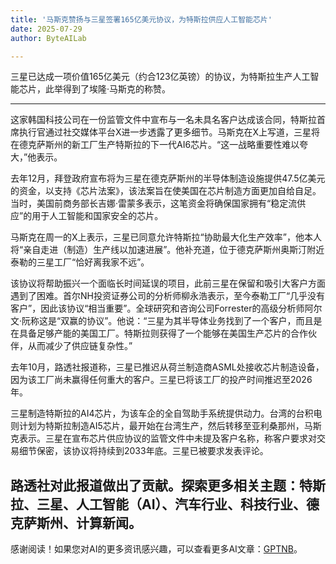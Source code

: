 ```yaml
---
title: '马斯克赞扬与三星签署165亿美元协议，为特斯拉供应人工智能芯片'
date: 2025-07-29
author: ByteAILab

---
```


三星已达成一项价值165亿美元（约合123亿英镑）的协议，为特斯拉生产人工智能芯片，此举得到了埃隆·马斯克的称赞。

---
这家韩国科技公司在一份监管文件中宣布与一名未具名客户达成该合同，特斯拉首席执行官通过社交媒体平台X进一步透露了更多细节。马斯克在X上写道，三星将在德克萨斯州的新工厂生产特斯拉的下一代AI6芯片。“这一战略重要性难以夸大，”他表示。

去年12月，拜登政府宣布将为三星在德克萨斯州的半导体制造设施提供47.5亿美元的资金，以支持《芯片法案》，该法案旨在使美国在芯片制造方面更加自给自足。当时，美国前商务部长吉娜·雷蒙多表示，这笔资金将确保国家拥有“稳定流供应”的用于人工智能和国家安全的芯片。

马斯克在周一的X上表示，三星已同意允许特斯拉“协助最大化生产效率”，他本人将“亲自走进（制造）生产线以加速进展”。他补充道，位于德克萨斯州奥斯汀附近泰勒的三星工厂“恰好离我家不远”。

该协议将帮助振兴一个面临长时间延误的项目，此前三星在保留和吸引大客户方面遇到了困难。首尔NH投资证券公司的分析师柳永浩表示，至今泰勒工厂“几乎没有客户”，因此该协议“相当重要”。全球研究和咨询公司Forrester的高级分析师阿尔文·阮称这是“双赢的协议”。他说：“三星为其半导体业务找到了一个客户，而且是在具备足够产能的美国工厂。特斯拉则获得了一个能够在美国生产芯片的合作伙伴，从而减少了供应链复杂性。”

去年10月，路透社报道称，三星已推迟从荷兰制造商ASML处接收芯片制造设备，因为该工厂尚未赢得任何重大的客户。三星已将该工厂的投产时间推迟至2026年。

三星制造特斯拉的AI4芯片，为该车企的全自驾助手系统提供动力。台湾的台积电则计划为特斯拉制造AI5芯片，最开始在台湾生产，然后转移至亚利桑那州，马斯克表示。三星在宣布芯片供应协议的监管文件中未提及客户名称，称客户要求对交易细节保密，该协议将持续到2033年底。三星已被要求发表评论。

路透社对此报道做出了贡献。探索更多相关主题：特斯拉、三星、人工智能（AI）、汽车行业、科技行业、德克萨斯州、计算新闻。
---
感谢阅读！如果您对AI的更多资讯感兴趣，可以查看更多AI文章：[GPTNB](https://gptnb.com)。